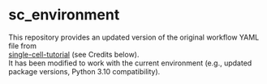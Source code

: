 # sc_environment

This repository provides an updated version of the original workflow YAML file from  
[single-cell-tutorial](https://github.com/theislab/single-cell-tutorial) (see Credits below).  
It has been modified to work with the current environment (e.g., updated package versions, Python 3.10 compatibility).

